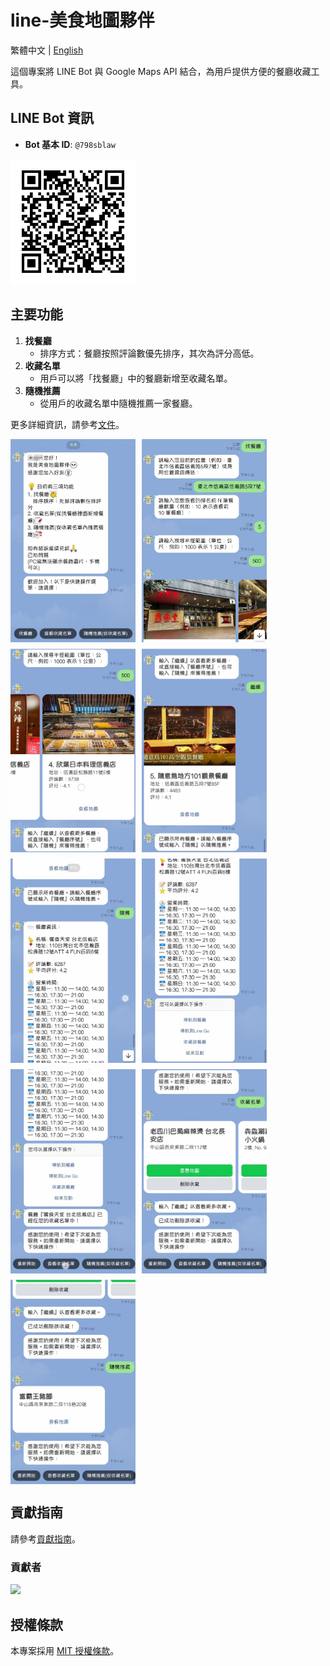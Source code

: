 # line-美食地圖夥伴

繁體中文 | [English](./README_en.md)

這個專案將 LINE Bot 與 Google Maps API 結合，為用戶提供方便的餐廳收藏工具。

## LINE Bot 資訊

- **Bot 基本 ID**: `@798sblaw`

<img src="assets/qr_code.png" alt="QR Code" width="200">

## 主要功能
1. **找餐廳**
   - 排序方式：餐廳按照評論數優先排序，其次為評分高低。
2. **收藏名單**
   - 用戶可以將「找餐廳」中的餐廳新增至收藏名單。
3. **隨機推薦**
   - 從用戶的收藏名單中隨機推薦一家餐廳。

更多詳細資訊，請參考[文件](https://hackmd.io/@-nXGMy8zTgK2nBlGiHohww/S1QC2z6Eye)。

<div style="display: flex; flex-wrap: wrap; gap: 10px;">
    <img src="assets/1.jpg" style="width: 200px; height: auto; object-fit: cover;">
    <img src="assets/2.jpg" style="width: 200px; height: auto; object-fit: cover;">
    <img src="assets/3.jpg" style="width: 200px; height: auto; object-fit: cover;">
    <img src="assets/4.jpg" style="width: 200px; height: auto; object-fit: cover;">
    <img src="assets/5.jpg" style="width: 200px; height: auto; object-fit: cover;">
    <img src="assets/6.jpg" style="width: 200px; height: auto; object-fit: cover;">
    <img src="assets/7.jpg" style="width: 200px; height: auto; object-fit: cover;">
    <img src="assets/8.jpg" style="width: 200px; height: auto; object-fit: cover;">
    <img src="assets/9.jpg" style="width: 200px; height: auto; object-fit: cover;">
</div>

## 貢獻指南

請參考[貢獻指南](.github/CONTRIBUTING.md)。

### 貢獻者

<a href="https://github.com/pg56714/line-dine-mapper/graphs/contributors">
    <img src="https://contrib.rocks/image?repo=pg56714/line-dine-mapper" />
</a>

## 授權條款

本專案採用 [MIT 授權條款](LICENSE)。
